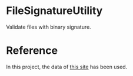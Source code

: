 # FileSignatureUtility
Validate files with binary signature.

# Reference
In this project, the data of [this site](https://www.filesignatures.net) has been used.
